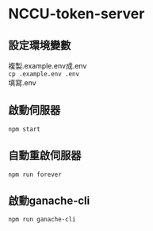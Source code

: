 # NCCU-token-server

## 設定環境變數
複製.example.env成.env  
`
cp .example.env .env
`  
填寫.env

## 啟動伺服器
`
npm start
`

## 自動重啟伺服器
`
npm run forever
`

## 啟動ganache-cli
`
npm run ganache-cli
`
